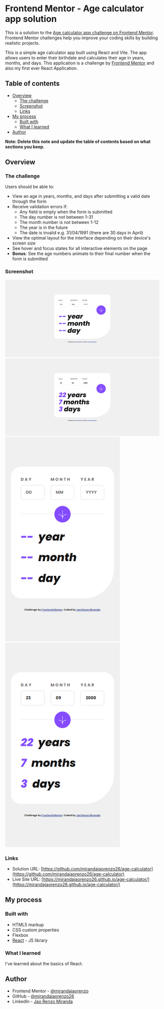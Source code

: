 # Frontend Mentor - Age calculator app solution

This is a solution to the [Age calculator app challenge on Frontend Mentor](https://www.frontendmentor.io/challenges/age-calculator-app-dF9DFFpj-Q). Frontend Mentor challenges help you improve your coding skills by building realistic projects.

This is a simple age calculator app built using React and Vite. The app allows users to enter their birthdate and calculates their age in years, months, and days. This application is a challenge by [Frontend Mentor](https://www.frontendmentor.io/) and also my first ever React Application.

## Table of contents

- [Overview](#overview)
  - [The challenge](#the-challenge)
  - [Screenshot](#screenshot)
  - [Links](#links)
- [My process](#my-process)
  - [Built with](#built-with)
  - [What I learned](#what-i-learned)
- [Author](#author)

**Note: Delete this note and update the table of contents based on what sections you keep.**

## Overview

### The challenge

Users should be able to:

- View an age in years, months, and days after submitting a valid date through the form
- Receive validation errors if:
  - Any field is empty when the form is submitted
  - The day number is not between 1-31
  - The month number is not between 1-12
  - The year is in the future
  - The date is invalid e.g. 31/04/1991 (there are 30 days in April)
- View the optimal layout for the interface depending on their device's screen size
- See hover and focus states for all interactive elements on the page
- **Bonus**: See the age numbers animate to their final number when the form is submitted

### Screenshot

![Desktop Preview](./screenshots/desktop-preview.png?raw=true 'Desktop Preview')
![Desktop Preview with data](./screenshots/desktop-preview-with-data.png?raw=true 'Desktop Preview with data')
![Mobile Preview](./screenshots/mobile-preview.png?raw=true 'Mobile Preview')
![Mobile Preview with data](./screenshots/mobile-preview-with-data.png?raw=true 'Mobile Preview with data')

### Links

- Solution URL: [https://github.com/mirandajaorenzo26/age-calculator](https://github.com/mirandajaorenzo26/age-calculator)
- Live Site URL: [https://mirandajaorenzo26.github.io/age-calculator/](https://mirandajaorenzo26.github.io/age-calculator/)

## My process

### Built with

- HTML5 markup
- CSS custom properties
- Flexbox
- [React](https://reactjs.org/) - JS library

### What I learned

I've learned about the basics of React.

## Author

- Frontend Mentor - [@mirandajaorenzo](https://www.frontendmentor.io/profile/mirandajaorenzo26)
- GitHub - [@mirandajaorenzo26](https://github.com/mirandajaorenzo26)
- LinkedIn - [Jao Renzo Miranda](https://www.linkedin.com/in/jao-renzo-miranda/)
